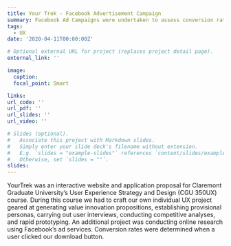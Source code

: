 ```yaml
---
title: Your Trek - Facebook Advertisement Campaign
summary: Facebook Ad Campaigns were undertaken to assess conversion rates of YourTrek Landing Page.
tags:
  - UX
date: '2020-04-11T00:00:00Z'

# Optional external URL for project (replaces project detail page).
external_link: ''

image:
  caption:
  focal_point: Smart

links:
url_code: ''
url_pdf: ''
url_slides: ''
url_video: ''

# Slides (optional).
#   Associate this project with Markdown slides.
#   Simply enter your slide deck's filename without extension.
#   E.g. `slides = "example-slides"` references `content/slides/example-slides.md`.
#   Otherwise, set `slides = ""`.
slides:
---
```


YourTrek was an interactive website and application proposal for Claremont Graduate University’s User Experience Strategy and Design (CGU 350UX) course. During this course we had to craft our own individual UX project geared at generating value innovation propositions, establishing provisional personas,  carrying out user interviews, conducting competitive analyses, and rapid prototyping. An additional project was conducting online research using Facebook’s ad services. Conversion rates were determined when a user clicked our download button.